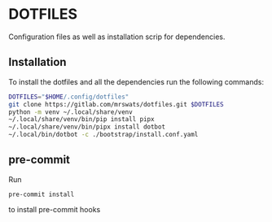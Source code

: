 # DOTFILES

Configuration files as well as installation scrip for dependencies.

## Installation

To install the dotfiles and all the dependencies run the following commands:

```bash
DOTFILES="$HOME/.config/dotfiles"
git clone https://gitlab.com/mrswats/dotfiles.git $DOTFILES
python -m venv ~/.local/share/venv
~/.local/share/venv/bin/pip install pipx
~/.local/share/venv/bin/pipx install dotbot
~/.local/bin/dotbot -c ./bootstrap/install.conf.yaml
```

## pre-commit

Run

```
pre-commit install
```

to install pre-commit hooks
